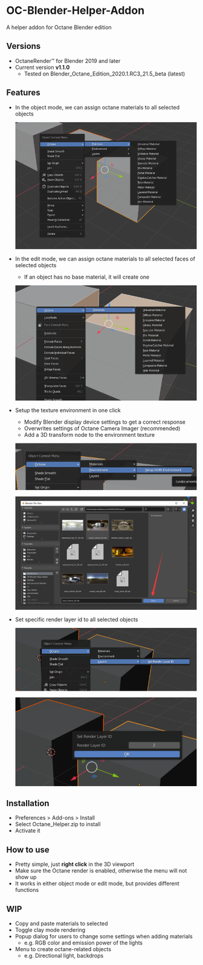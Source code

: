# OC-Blender-Helper-Addon
A helper addon for Octane Blender edition

## Versions

* OctaneRender™ for Blender 2019 and later
* Current version **v1.1.0**
  * Tested on Blender_Octane_Edition_2020.1.RC3_21.5_beta (latest)

## Features

* In the object mode, we can assign octane materials to all selected objects

  ![image-20200421175448704](README.assets/image-20200421175448704.png)

* In the edit mode, we can assign octane materials to all selected faces of selected objects

  * If an object has no base material, it will create one

  ![image-20200421175938477](README.assets/image-20200421175938477.png)

* Setup the texture environment in one click

  * Modify Blender display device settings to get a correct response
  * Overwrites settings of Octane Camera Imager (recommended)
  * Add a 3D transform node to the environment texture

  ![image-20200421180047638](README.assets/image-20200421180047638.png)

  ![image-20200421180353848](README.assets/image-20200421180353848.png)

* Set specific render layer id to all selected objects

  ![image-20200421180502940](README.assets/image-20200421180502940.png)

  ![image-20200421180539851](README.assets/image-20200421180539851.png)

## Installation

* Preferences > Add-ons > Install
* Select Octane_Helper.zip to install
* Activate it

## How to use

* Pretty simple, just **right click** in the 3D viewport
* Make sure the Octane render is enabled, otherwise the menu will not show up
* It works in either object mode or edit mode, but provides different functions

## WIP

* Copy and paste materials to selected
* Toggle clay mode rendering
* Popup dialog for users to change some settings when adding materials
  * e.g. RGB color and emission power of the lights
* Menu to create octane-related objects 
  * e.g. Directional light, backdrops